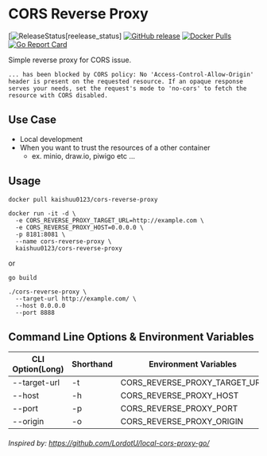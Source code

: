 # CORS Reverse Proxy

[![ReleaseStatus](https://github.com/kaishuu0123/cors-reverse-proxy/workflows/release/badge.svg)[reelease_status]
[![GitHub release](https://img.shields.io/github/release/kaishuu0123/cors-reverse-proxy.svg)][releases]
[![Docker Pulls](https://img.shields.io/docker/pulls/kaishuu0123/cors-reverse-proxy.svg)][docker]
[![Go Report Card](https://goreportcard.com/badge/github.com/kaishuu0123/cors-reverse-proxy)][report]

[release_status]: https://github.com/kaishuu0123/cors-reverse-proxy/actions?query=workflow%3Arelease
[releases]: https://github.com/kaishuu0123/cors-reverse-proxy/releases
[docker]: https://hub.docker.com/r/kaishuu0123/cors-reverse-proxy/
[report]: https://goreportcard.com/report/github.com/kaishuu0123/cors-reverse-proxy

Simple reverse proxy for CORS issue.

```plain
... has been blocked by CORS policy: No 'Access-Control-Allow-Origin' header is present on the requested resource. If an opaque response serves your needs, set the request's mode to 'no-cors' to fetch the resource with CORS disabled.
```

## Use Case

* Local development
* When you want to trust the resources of a other container
  * ex. minio, draw.io, piwigo etc ...

## Usage

```shell
docker pull kaishuu0123/cors-reverse-proxy

docker run -it -d \
  -e CORS_REVERSE_PROXY_TARGET_URL=http://example.com \
  -e CORS_REVERSE_PROXY_HOST=0.0.0.0 \
  -p 8181:8081 \
  --name cors-reverse-proxy \
  kaishuu0123/cors-reverse-proxy
```

or

```shell
go build

./cors-reverse-proxy \
  --target-url http://example.com/ \
  --host 0.0.0.0
  --port 8888
```

## Command Line Options & Environment Variables

| CLI Option(Long) | Shorthand | Environment Variables         | Example               | Default   |
| ---------------- | --------- | ----------------------------- | --------------------- | --------- |
| --target-url     | -t        | CORS_REVERSE_PROXY_TARGET_URL | `http://example.com/`   |           |
| --host           | -h        | CORS_REVERSE_PROXY_HOST       | `0.0.0.0`             | localhost |
| --port           | -p        | CORS_REVERSE_PROXY_PORT       | `8888`                | 8081      |
| --origin         | -o        | CORS_REVERSE_PROXY_ORIGIN     | `http://example.com/` | `*`       |

###### Inspired by: https://github.com/LordotU/local-cors-proxy-go/
